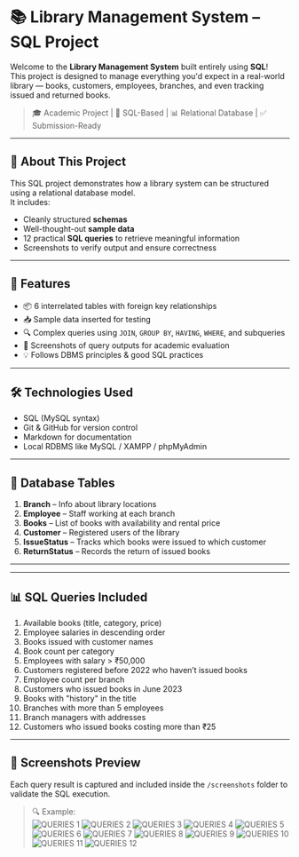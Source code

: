 # 📚 Library Management System – SQL Project

Welcome to the **Library Management System** built entirely using **SQL**!  
This project is designed to manage everything you'd expect in a real-world library — books, customers, employees, branches, and even tracking issued and returned books.

> 🎓 Academic Project | 💾 SQL-Based | 📊 Relational Database | ✅ Submission-Ready

---

## 📝 About This Project

This SQL project demonstrates how a library system can be structured using a relational database model.  
It includes:
- Cleanly structured **schemas**
- Well-thought-out **sample data**
- 12 practical **SQL queries** to retrieve meaningful information
- Screenshots to verify output and ensure correctness

---

## 🚀 Features

- 📦 6 interrelated tables with foreign key relationships
- 📥 Sample data inserted for testing
- 🔍 Complex queries using `JOIN`, `GROUP BY`, `HAVING`, `WHERE`, and subqueries
- 📸 Screenshots of query outputs for academic evaluation
- 💡 Follows DBMS principles & good SQL practices

---

## 🛠️ Technologies Used

- SQL (MySQL syntax)
- Git & GitHub for version control
- Markdown for documentation
- Local RDBMS like MySQL / XAMPP / phpMyAdmin

---

## 🧠 Database Tables

1. **Branch** – Info about library locations  
2. **Employee** – Staff working at each branch  
3. **Books** – List of books with availability and rental price  
4. **Customer** – Registered users of the library  
5. **IssueStatus** – Tracks which books were issued to which customer  
6. **ReturnStatus** – Records the return of issued books

---


---

## 📊 SQL Queries Included

1. Available books (title, category, price)
2. Employee salaries in descending order
3. Books issued with customer names
4. Book count per category
5. Employees with salary > ₹50,000
6. Customers registered before 2022 who haven’t issued books
7. Employee count per branch
8. Customers who issued books in June 2023
9. Books with "history" in the title
10. Branches with more than 5 employees
11. Branch managers with addresses
12. Customers who issued books costing more than ₹25

---

## 📸 Screenshots Preview

Each query result is captured and included inside the `/screenshots` folder to validate the SQL execution.

> 🔍 Example:  
> ![QUERIES 1](https://github.com/user-attachments/assets/2500d8de-578c-49a4-b26c-bf5c10057834)
> ![QUERIES 2](https://github.com/user-attachments/assets/13bf0d1b-ac29-4ac8-aae7-bb9253a836c5)
> ![QUERIES 3](https://github.com/user-attachments/assets/3e7a9808-edf5-4e59-bce4-ca6d4369760e)
> ![QUERIES 4](https://github.com/user-attachments/assets/1e360abb-3029-45fe-8603-7dc8063a6e17)
> ![QUERIES 5](https://github.com/user-attachments/assets/dc7d4894-8f82-41c7-b14d-5caaf4e77ed6)
> ![QUERIES 6](https://github.com/user-attachments/assets/07d9d56e-3243-424b-a6a8-40c4f851fd08)
> ![QUERIES 7](https://github.com/user-attachments/assets/a0a47611-0628-484e-a68c-b9bb45763eeb)
> ![QUERIES 8](https://github.com/user-attachments/assets/b708d606-fed3-4517-8cea-895bce1dafb9)
> ![QUERIES 9](https://github.com/user-attachments/assets/3c7cf605-4548-4ce0-91f0-08bdfc5f9bb7)
> ![QUERIES 10](https://github.com/user-attachments/assets/6df29d04-26fd-44fb-a212-6686e6dcce25)
> ![QUERIES 11](https://github.com/user-attachments/assets/8ca7d077-a4c5-4453-a74b-2c65b312d434)
> ![QUERIES 12](https://github.com/user-attachments/assets/39759f44-2748-4635-acf7-35b648577075)


















